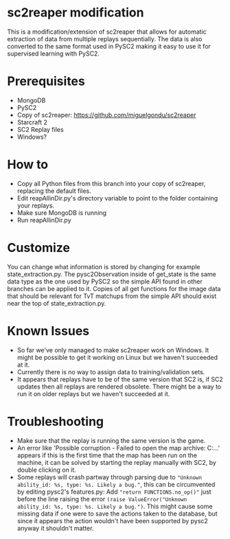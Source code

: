 # sc2reaper modification
This is a modification/extension of sc2reaper that allows for automatic extraction of data from multiple replays sequentially. The data is also converted to the same format used in PySC2 making it easy to use it for supervised learning with PySC2.

# Prerequisites
* MongoDB
* PySC2
* Copy of sc2reaper: https://github.com/miguelgondu/sc2reaper
* Starcraft 2
* SC2 Replay files
* Windows?

# How to
* Copy all Python files from this branch into your copy of sc2reaper, replacing the default files.
* Edit reapAllinDir.py's directory variable to point to the folder containing your replays.
* Make sure MongoDB is running
* Run reapAllinDir.py

# Customize
You can change what information is stored by changing for example state_extraction.py. The pysc2Observation inside of get_state is the same data type as the one used by PySC2 so the simple API found in other branches can be applied to it. Copies of all get functions for the image data that should be relevant for TvT matchups from the simple API should exist near the top of state_extraction.py.

# Known Issues
* So far we've only managed to make sc2reaper work on Windows. It might be possible to get it working on Linux but we haven't succeeded at it. 
* Currently there is no way to assign data to training/validation sets.
* It appears that replays have to be of the same version that SC2 is, if SC2 updates then all replays are rendered obsolete. There might be a way to run it on older replays but we haven't succeeded at it.


# Troubleshooting
* Make sure that the replay is running the same version is the game.
* An error like 'Possible corruption - Failed to open the map archive: C:\...' appears if this is the first time that the map has been run on the machine, it can be solved by starting the replay manually with SC2, by double clicking on it.
* Some replays will crash partway through parsing due to `"Unknown ability_id: %s, type: %s. Likely a bug."`, this can be circumvented by editing pysc2's features.py: Add `"return FUNCTIONS.no_op()"` just before the line raising the error `(raise ValueError("Unknown ability_id: %s, type: %s. Likely a bug.")`. This might cause some missing data if one were to save the actions taken to the database, but since it appears the action wouldn't have been supported by pysc2 anyway it shouldn't matter.

